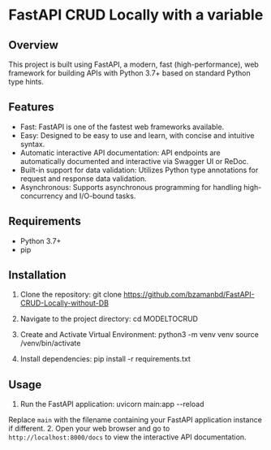 # FastAPI CRUD Locally with a variable

## Overview
This project is built using FastAPI, a modern, fast (high-performance), web framework for building APIs with Python 3.7+ based on standard Python type hints.

## Features
- Fast: FastAPI is one of the fastest web frameworks available.
- Easy: Designed to be easy to use and learn, with concise and intuitive syntax.
- Automatic interactive API documentation: API endpoints are automatically documented and interactive via Swagger UI or ReDoc.
- Built-in support for data validation: Utilizes Python type annotations for request and response data validation.
- Asynchronous: Supports asynchronous programming for handling high-concurrency and I/O-bound tasks.

## Requirements
- Python 3.7+
- pip

## Installation
1. Clone the repository:
git clone https://github.com/bzamanbd/FastAPI-CRUD-Locally-without-DB

2. Navigate to the project directory:
cd MODELTOCRUD

3. Create and Activate Virtual Environment:
python3 -m venv venv
source /venv/bin/activate

4. Install dependencies:
pip install -r requirements.txt


## Usage
1. Run the FastAPI application:
uvicorn main:app --reload

Replace `main` with the filename containing your FastAPI application instance if different.
2. Open your web browser and go to `http://localhost:8000/docs` to view the interactive API documentation.
